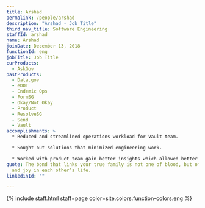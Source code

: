 ```yaml
---
title: Arshad
permalink: /people/arshad
description: "Arshad - Job Title"
third_nav_title: Software Engineering
staffId: arshad
name: Arshad
joinDate: December 13, 2018
functionId: eng
jobTitle: Job Title
curProducts:
  - AskGov
pastProducts:
  - Data.gov
  - eDOT
  - Endemic Ops
  - FormSG
  - Okay/Not Okay
  - Product
  - ResolveSG
  - Send
  - Vault
accomplishments: >
  * Reduced and streamlined operations workload for Vault team.

  * Sought out solutions that minimized engineering work.

  * Worked with product team gain better insights which allowed better user behaviour analysis to then optimise workflow.
quote: The bond that links your true family is not one of blood, but of respect
  and joy in each other’s life.
linkedinId: ""

---
```


{% include staff.html staff=page color=site.colors.function-colors.eng %}
